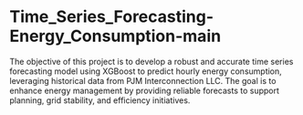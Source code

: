 # Time_Series_Forecasting-Energy_Consumption-main
The objective of this project is to develop a robust and accurate time series forecasting model using XGBoost to predict hourly energy consumption, leveraging historical data from PJM Interconnection LLC. The goal is to enhance energy management by providing reliable forecasts to support planning, grid stability, and efficiency initiatives.

